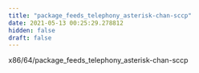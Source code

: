 ```yaml
---
title: "package_feeds_telephony_asterisk-chan-sccp"
date: 2021-05-13 00:25:29.278812
hidden: false
draft: false
---
```


x86/64/package_feeds_telephony_asterisk-chan-sccp

